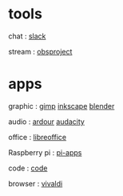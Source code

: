 # tools
chat : [slack](https://slack.com/)

stream : [obsproject](https://obsproject.com/)


# apps
graphic : [gimp](https://www.gimp.org/) [inkscape](https://inkscape.org) [blender](https://www.blender.org/)

audio : [ardour](https://ardour.org/) [audacity](https://www.audacityteam.org/)

office : [libreoffice](https://www.libreoffice.org/)

Raspberry pi : [pi-apps](https://pi-apps.io/)

code : [code](https://code.visualstudio.com/)

browser : [vivaldi](https://vivaldi.com)
